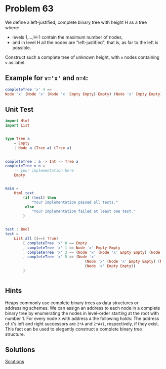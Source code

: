 # Problem 63

We define a left-justified, complete binary tree with height H as a tree where:
* levels 1,...,H-1 contain the maximum number of nodes,
* and in level H all the nodes are "left-justified", that is, as far to the left is possible.

Construct such a complete tree of unknown height, with `n` nodes containing `v` as label.

## Example for `v='x'` and `n=4`:
```elm
completeTree 'x' 4 == 
Node 'x' (Node 'x' (Node 'x' Empty Empty) Empty) (Node 'x' Empty Empty)

```

## Unit Test
```elm
import Html
import List


type Tree a
    = Empty
    | Node a (Tree a) (Tree a)
    

completeTree : a -> Int -> Tree a
completeTree v n =
    -- your implementation here
    Empty


main =
    Html.text
        (if (test) then
            "Your implementation passed all tests."
         else
            "Your implementation failed at least one test."
        )


test : Bool
test =
    List.all ((==) True)
        [ completeTree 'x' 0 == Empty
        , completeTree 'x' 1 == Node 'x' Empty Empty
        , completeTree 'x' 3 == (Node 'x' (Node 'x' Empty Empty) (Node 'x' Empty Empty))
        , completeTree 'x' 5 == (Node 'x' 
                                    (Node 'x' (Node 'x' Empty Empty) (Node 'x' Empty Empty)) 
                                    (Node 'x' Empty Empty))
        ]
        

```

## Hints
Heaps commonly use complete binary trees as data structures or addressing schemes. We can assign an address to each node in a complete binary tree by enumerating the nodes in level-order starting at the root with number 1. For every node ```X``` with address ```A``` the following holds: The address of ```X```'s left and right successors are ```2*A``` and ```2*A+1```, respectively, if they exist. This fact can be used to elegantly construct a complete binary tree structure.

## Solutions
[Solutions](../s/s63.md)
